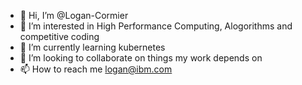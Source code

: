 - 👋 Hi, I’m @Logan-Cormier
- 👀 I’m interested in High Performance Computing, Alogorithms and competitive coding
- 🌱 I’m currently learning kubernetes
- 💞️ I’m looking to collaborate on things my work depends on
- 📫 How to reach me logan@ibm.com

<!---
Logan-Cormier/Logan-Cormier is a ✨ special ✨ repository because its `README.md` (this file) appears on your GitHub profile.
You can click the Preview link to take a look at your changes.
--->
